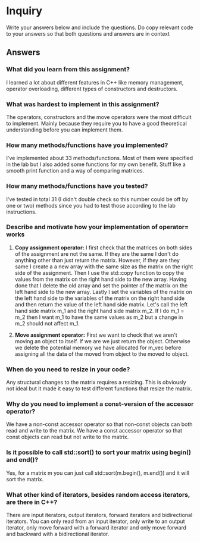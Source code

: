 # Inquiry

Write your answers below and include the questions. Do copy relevant code to your answers so that both questions and answers are in context 

## Answers

### What did you learn from this assignment?
I learned a lot about different features in C++ like memory management, operator overloading, different types of constructors and destructors. 

### What was hardest to implement in this assignment?
The operators, constructors and the move operators were the most difficult to implement. Mainly because
they require you to have a good theoretical understanding before you can implement them.

### How many methods/functions have you implemented?
I've implemented about 33 methods/functions. Most of them were specified in the lab but I also added some
functions for my own benefit. Stuff like a smooth print function and a way of comparing matrices.

### How many methods/functions have you tested?
I've tested in total 31 (I didn't double check so this number could be off by one or two) methods since you had to test those according to the lab instructions. 

### Describe and motivate how your implementation of operator= works

1. **Copy assignment operator:**
I first check that the matrices on both sides of the assignment are not the same. If they are the same I don't do anything other than just return the matrix. However, if they are they same I create a a new 
array with the same size as the matrix on the right side of the assignment. Then I use the std::copy
function to copy the values from the matrix on the right hand side to the new array. Having done that
I delete the old array and set the pointer of the matrix on the left hand side to the new array.
Lastly I set the variables of the matrix on the left hand side to the variables of the matrix on the right hand side and then return the value of the left hand side matrix.
Let's call the left hand side matrix m_1 and the right hand side matrix m_2. If I do m_1 = m_2 then I want m_1 to have the same values as m_2 but a change in m_2 should not affect m_1. 

2. **Move assignment operator:**
First we want to check that we aren't moving an object to itself. If we are we just return the object. 
Otherwise we delete the potential memory we have allocated for m_vec before assigning all the data of the moved from object
to the moved to object.

### When do you need to resize in your code?
Any structural changes to the matrix requires a resizing. This is obviously not ideal but it made it easy to 
test different functions that resize the matrix.

### Why do you need to implement a const-version of the accessor operator?
We have a non-const accessor operator so that non-const objects can both read and write to the matrix.
We have a const accessor operator so that const objects can read but not write to the matrix.

### Is it possible to call std::sort() to sort your matrix using begin() and end()?
Yes, for a matrix m you can just call std::sort(m.begin(), m.end()) and it will sort the matrix.

### What other kind of iterators, besides random access iterators, are there in C++?
There are input iterators, output iterators, forward iterators and bidirectional iterators. 
You can only read from an input iterator, only write to an output iterator, only move forward with a forward iterator and only move forward and backward with a bidirectional iterator. 

